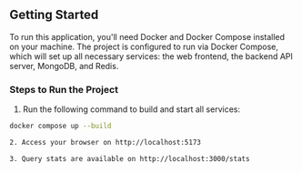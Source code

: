 ## Getting Started

To run this application, you'll need Docker and Docker Compose installed on your machine. The project is configured to run via Docker Compose, which will set up all necessary services: the web frontend, the backend API server, MongoDB, and Redis.

### Steps to Run the Project

1. Run the following command to build and start all services:
  ```bash
  docker compose up --build

2. Access your browser on http://localhost:5173

3. Query stats are available on http://localhost:3000/stats

